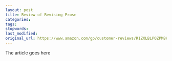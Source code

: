 ```yaml
---
layout: post
title: Review of Revising Prose
categories:
tags:
stopwords:
last_modified:
original_url: https://www.amazon.com/gp/customer-reviews/R1ZXLBLPOZPMBK?ref=pf_ov_at_pdctrvw_srp
---
```


The article goes here

